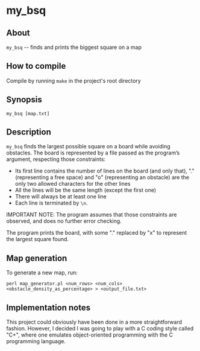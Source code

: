 # my_bsq

## About

`my_bsq` -- finds and prints the biggest square on a map

## How to compile

Compile by running `make` in the project's root directory

## Synopsis

`my_bsq [map.txt]`

## Description

`my_bsq` finds the largest possible square on a board while avoiding obstacles. The board is represented by a file passed as the program’s argument, respecting those constraints:

- Its first line contains the number of lines on the board (and only that), "." (representing a free space) and "o" (representing an obstacle) are the only two allowed characters for the other lines
- All the lines will be the same length (except the first one)
- There will always be at least one line
- Each line is terminated by `\n`.

IMPORTANT NOTE: The program assumes that those constraints are observed, and does no further error checking. 

The program prints the board, with some "." replaced by "x" to represent the largest square found.

## Map generation

To generate a new map, run:

`perl map_generator.pl <num_rows> <num_cols> <obstacle_density_as_percentage> > <output_file.txt>`

## Implementation notes

This project could obviously have been done in a more straightforward fashion. However, I decided I was going to play with a C coding style called "C+", where one emulates object-oriented programming with the C programming language.